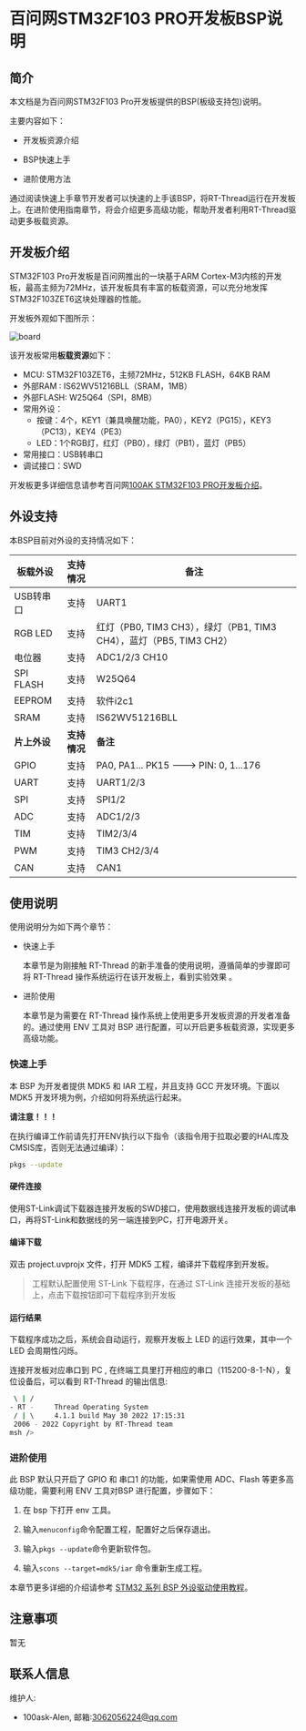 # 百问网STM32F103 PRO开发板BSP说明

## 简介

本文档是为百问网STM32F103 Pro开发板提供的BSP(板级支持包)说明。

主要内容如下：

* 开发板资源介绍
* BSP快速上手

* 进阶使用方法

通过阅读快速上手章节开发者可以快速的上手该BSP，将RT-Thread运行在开发板上。在进阶使用指南章节，将会介绍更多高级功能，帮助开发者利用RT-Thread驱动更多板载资源。

## 开发板介绍

STM32F103 Pro开发板是百问网推出的一块基于ARM Cortex-M3内核的开发板，最高主频为72MHz，该开发板具有丰富的板载资源，可以充分地发挥STM32F103ZET6这块处理器的性能。

开发板外观如下图所示：

![board](figures/board.png)

该开发板常用**板载资源**如下：

* MCU: STM32F103ZET6，主频72MHz，512KB FLASH，64KB RAM
* 外部RAM : IS62WV51216BLL（SRAM，1MB）
* 外部FLASH: W25Q64（SPI，8MB）
* 常用外设：
  * 按键：4个，KEY1（兼具唤醒功能，PA0），KEY2（PG15），KEY3（PC13），KEY4（PE3）
  * LED：1个RGB灯，红灯（PB0），绿灯（PB1），蓝灯（PB5）
* 常用接口：USB转串口
* 调试接口：SWD

开发板更多详细信息请参考百问网[100AK STM32F103 PRO开发板介绍](https://item.taobao.com/item.htm?spm=a1z10.5-c-s.w4002-18944745104.44.5ac45a43rRV6kG&id=676044382014)。

## 外设支持

本BSP目前对外设的支持情况如下：

| 板载外设     |   支持情况   | 备注                                                         |
| ------------ | :----------: | ------------------------------------------------------------ |
| USB转串口    |     支持     | UART1                                                        |
| RGB LED      |     支持     | 红灯（PB0, TIM3 CH3），绿灯（PB1, TIM3 CH4），蓝灯（PB5, TIM3 CH2） |
| 电位器       |     支持     | ADC1/2/3 CH10                                                |
| SPI FLASH    |     支持     | W25Q64                                                       |
| EEPROM       |     支持     | 软件i2c1                                                     |
| SRAM         |     支持     | IS62WV51216BLL                                               |
| **片上外设** | **支持情况** | **备注**                                                     |
| GPIO         |     支持     | PA0, PA1... PK15 ---> PIN: 0, 1...176                        |
| UART         |     支持     | UART1/2/3                                                    |
| SPI          |     支持     | SPI1/2                                                       |
| ADC          |     支持     | ADC1/2/3                                                     |
| TIM          |     支持     | TIM2/3/4                                                     |
| PWM          |     支持     | TIM3 CH2/3/4                                                 |
| CAN          |     支持     | CAN1                                                         |

## 使用说明

使用说明分为如下两个章节：

- 快速上手

  本章节是为刚接触 RT-Thread 的新手准备的使用说明，遵循简单的步骤即可将 RT-Thread 操作系统运行在该开发板上，看到实验效果 。

- 进阶使用

  本章节是为需要在 RT-Thread 操作系统上使用更多开发板资源的开发者准备的。通过使用 ENV 工具对 BSP 进行配置，可以开启更多板载资源，实现更多高级功能。

### 快速上手

本 BSP 为开发者提供 MDK5 和 IAR 工程，并且支持 GCC 开发环境。下面以 MDK5 开发环境为例，介绍如何将系统运行起来。

**请注意！！！**

在执行编译工作前请先打开ENV执行以下指令（该指令用于拉取必要的HAL库及CMSIS库，否则无法通过编译）：

```bash
pkgs --update
```

#### 硬件连接

使用ST-Link调试下载器连接开发板的SWD接口，使用数据线连接开发板的调试串口，再将ST-Link和数据线的另一端连接到PC，打开电源开关。

#### 编译下载

双击 project.uvprojx 文件，打开 MDK5 工程，编译并下载程序到开发板。

> 工程默认配置使用 ST-Link 下载程序，在通过 ST-Link 连接开发板的基础上，点击下载按钮即可下载程序到开发板

#### 运行结果

下载程序成功之后，系统会自动运行，观察开发板上 LED 的运行效果，其中一个 LED 会周期性闪烁。

连接开发板对应串口到 PC , 在终端工具里打开相应的串口（115200-8-1-N），复位设备后，可以看到 RT-Thread 的输出信息:

```bash
 \ | /
- RT -     Thread Operating System
 / | \     4.1.1 build May 30 2022 17:15:31
 2006 - 2022 Copyright by RT-Thread team
msh />
```

### 进阶使用

此 BSP 默认只开启了 GPIO 和 串口1 的功能，如果需使用 ADC、Flash 等更多高级功能，需要利用 ENV 工具对BSP 进行配置，步骤如下：

1. 在 bsp 下打开 env 工具。

2. 输入`menuconfig`命令配置工程，配置好之后保存退出。

3. 输入`pkgs --update`命令更新软件包。

4. 输入`scons --target=mdk5/iar` 命令重新生成工程。

本章节更多详细的介绍请参考 [STM32 系列 BSP 外设驱动使用教程](../docs/STM32系列BSP外设驱动使用教程.md)。

## 注意事项

暂无

## 联系人信息

维护人: 

* 100ask-Alen, 邮箱:<3062056224@qq.com>
